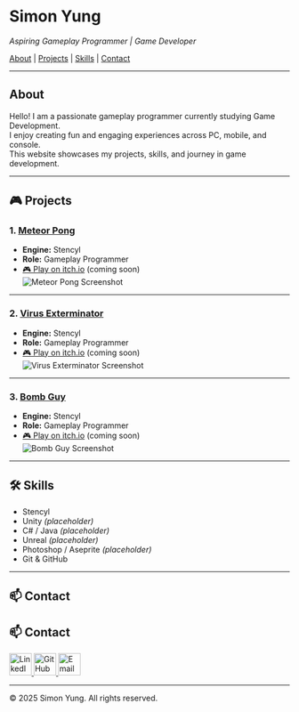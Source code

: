 # Simon Yung
_Aspiring Gameplay Programmer | Game Developer_

[About](#about) | [Projects](#projects) | [Skills](#skills) | [Contact](#contact)

---

## About
Hello! I am a passionate gameplay programmer currently studying Game Development.  
I enjoy creating fun and engaging experiences across PC, mobile, and console.  
This website showcases my projects, skills, and journey in game development.

---

## 🎮 Projects

### 1. [Meteor Pong](meteor-pong.md)
- **Engine:** Stencyl  
- **Role:** Gameplay Programmer  
- [🎮 Play on itch.io](https://your-game-link.com) (coming soon)  
![Meteor Pong Screenshot](https://i.postimg.cc/764s2v5h/Meteor-Pong-Main-Title-Screen.png)

---

### 2. [Virus Exterminator](virus-exterminator.md)
- **Engine:** Stencyl  
- **Role:** Gameplay Programmer  
- [🎮 Play on itch.io](https://your-game-link.com) (coming soon)  
![Virus Exterminator Screenshot](https://i.postimg.cc/8km8w4Gx/Virus-Exterminator-Main-Title-Screen.png)

---

### 3. [Bomb Guy](bomb-guy.md)
- **Engine:** Stencyl  
- **Role:** Gameplay Programmer  
- [🎮 Play on itch.io](https://your-game-link.com) (coming soon)  
![Bomb Guy Screenshot](https://i.postimg.cc/dQrQFGY9/Bomb-Guy-Main-Title-Screen.png)

---

## 🛠 Skills
- Stencyl  
- Unity _(placeholder)_  
- C# / Java _(placeholder)_  
- Unreal _(placeholder)_  
- Photoshop / Aseprite _(placeholder)_  
- Git & GitHub  

---

## 📫 Contact
## 📫 Contact

<a href="https://www.linkedin.com/in/simon-yung-1061351a4/" target="_blank">
  <img src="https://cdn-icons-png.flaticon.com/512/2111/2111499.png" width="40" alt="LinkedIn">
</a>

<a href="https://github.com/Simonyung007" target="_blank">
  <img src="https://cdn-icons-png.flaticon.com/512/2111/2111432.png" width="40" alt="GitHub">
</a>

<a href="mailto:simonyung007@gmail.com">
  <img src="https://cdn-icons-png.flaticon.com/512/732/732200.png" width="40" alt="Email">
</a>

---

© 2025 Simon Yung. All rights reserved.
